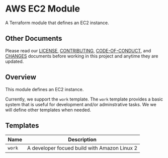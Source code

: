 # AWS EC2 Module
A Terraform module that defines an EC2 instance.

## Other Documents
Please read our [LICENSE][lice], [CONTRIBUTING][cont], [CODE-OF-CONDUCT][code],
and [CHANGES][chge] documents before working in this project and anytime they
are updated.

## Overview
This module defines an EC2 instance.

Currently, we support the `work` template. The `work` template provides a basic
system that is useful for development and/or adminstrative tasks. We we will
define other templates when needed.

## Templates
| Name   | Description                                  |
| ------ | -------------------------------------------- |
| `work` | A developer focued build with Amazon Linux 2 |

[chge]: ./CHANGES.md
[code]: ./CODE-OF-CONDUCT.md
[cont]: ./CONTRIBUTING.md
[lice]: ./LICENSE.md
